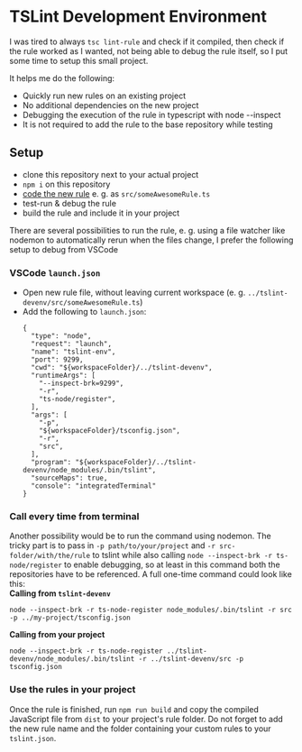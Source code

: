 # TSLint Development Environment
I was tired to always `tsc lint-rule` and check if it compiled, then check if the rule worked as I wanted, not being able to debug the rule itself, so I put some time to setup this small project.

It helps me do the following:
* Quickly run new rules on an existing project
* No additional dependencies on the new project
* Debugging the execution of the rule in typescript with node --inspect
* It is not required to add the rule to the base repository while testing

## Setup
* clone this repository next to your actual project
* `npm i` on this repository
* [code the new rule](https://palantir.github.io/tslint/develop/custom-rules/) e. g. as `src/someAwesomeRule.ts`
* test-run & debug the rule
* build the rule and include it in your project

There are several possibilities to run the rule, e. g. using a file watcher like nodemon to automatically rerun when the files change, I prefer the following setup to debug from VSCode
### VSCode `launch.json`
* Open new rule file, without leaving current workspace (e. g. `../tslint-devenv/src/someAwesomeRule.ts`)
* Add the following to `launch.json`:
  ```
  {
    "type": "node",
    "request": "launch",
    "name": "tslint-env",
    "port": 9299,
    "cwd": "${workspaceFolder}/../tslint-devenv",
    "runtimeArgs": [
      "--inspect-brk=9299",
      "-r",
      "ts-node/register",
    ],
    "args": [
      "-p",
      "${workspaceFolder}/tsconfig.json",
      "-r",
      "src",
    ],
    "program": "${workspaceFolder}/../tslint-devenv/node_modules/.bin/tslint",
    "sourceMaps": true,
    "console": "integratedTerminal"
  }
  ```
### Call every time from terminal
Another possibility would be to run the command using nodemon. The tricky part is to pass in `-p path/to/your/project` and `-r src-folder/with/the/rule` to tslint while also calling `node --inspect-brk -r ts-node/register` to enable debugging, so at least in this command both the repositories have to be referenced. A full one-time command could look like this:  
__Calling from `tslint-devenv`__
```
node --inspect-brk -r ts-node-register node_modules/.bin/tslint -r src -p ../my-project/tsconfig.json
```
__Calling from your project__
```
node --inspect-brk -r ts-node-register ../tslint-devenv/node_modules/.bin/tslint -r ../tslint-devenv/src -p tsconfig.json
```

### Use the rules in your project
Once the rule is finished, run `npm run build` and copy the compiled JavaScript file from `dist` to your project's rule folder. Do not forget to add the new rule name and the folder containing your custom rules to your `tslint.json`.

